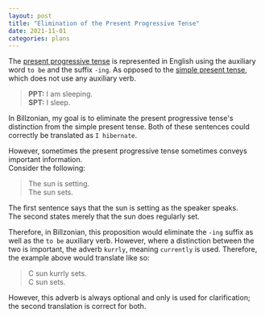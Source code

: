 ```yaml
---
layout: post
title: "Elimination of the Present Progressive Tense"
date: 2021-11-01
categories: plans
---
```


The [present progressive tense](https://en.wikipedia.org/wiki/Present_continuous) is represented in English using the auxiliary
word `to be` and the suffix `-ing`. As opposed to the [simple present tense](https://en.wikipedia.org/wiki/Simple_present),
which does not use any auxiliary verb.
> **PPT:** I am sleeping.  
  **SPT:** I sleep.

In Billzonian, my goal is to eliminate the present progressive tense's distinction from the simple present tense.
Both of these sentences could correctly be translated as `I hibernate`.

However, sometimes the present progressive tense sometimes conveys important information.  
Consider the following:
> The sun is setting.  
  The sun sets.

The first sentence says that the sun is setting as the speaker speaks.  
The second states merely that the sun does regularly set.

Therefore, in Billzonian, this proposition would eliminate the `-ing` suffix as well as the `to be` auxiliary verb.
However, where a distinction between the two is important, the adverb `kurrly`, meaning `currently` is used.
Therefore, the example above would translate like so:
> C sun kurrly sets.  
  C sun sets.

However, this adverb is always optional and only is used for clarification; the second translation is correct for both.